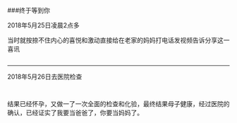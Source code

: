 

###终于等到你

2018年5月25日凌晨2点多

当时就按捺不住内心的喜悦和激动直接给在老家的妈妈打电话发视频告诉分享这一喜讯

<a class="pop-img-box" href="http://localhost:8000/static/article/mz/img/20180526/img-1.jpg"><img src="http://localhost:8000/static/article/mz/img/20180526/img-1-thumbnail.jpg" alt=""></a>


------------

2018年5月26日去医院检查

<a class="pop-img-box" href="http://localhost:8000/static/article/mz/img/20180526/img-2.jpg"><img src="http://localhost:8000/static/article/mz/img/20180526/img-2-thumbnail.jpg" alt=""></a>

<a class="pop-img-box" href="http://localhost:8000/static/article/mz/img/20180526/img-3.jpg"><img src="http://localhost:8000/static/article/mz/img/20180526/img-3-thumbnail.jpg" alt=""></a>

结果已经怀孕，又做一了一次全面的检查和化验，最终结果母子健康，经过医院的确认，已经证实了我要当爸爸了，你要当妈妈了。





